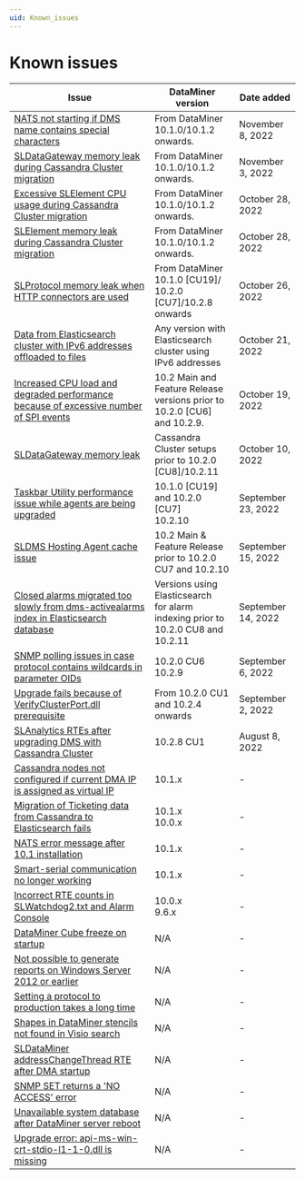 ```yaml
---
uid: Known_issues
---
```

# Known issues

| Issue | DataMiner version | Date added |
|--|--|--|
| [NATS not starting if DMS name contains special characters](xref:KI_NATS_not_starting_special_chars) | From DataMiner 10.1.0/10.1.2 <br>onwards. | November 8, 2022 |
| [SLDataGateway memory leak during Cassandra Cluster migration](xref:KI_SLDataGateway_leak_during_CC_migration) | From DataMiner 10.1.0/10.1.2 <br>onwards. | November 3, 2022 |
| [Excessive SLElement CPU usage during Cassandra Cluster migration](xref:KI_SLElement_CPU_high_during_CC_migration) | From DataMiner 10.1.0/10.1.2 <br>onwards. | October 28, 2022 |
| [SLElement memory leak during Cassandra Cluster migration](xref:KI_SLElement_CPU_memory_leak_during_CC_migration) | From DataMiner 10.1.0/10.1.2 <br>onwards. | October 28, 2022 |
| [SLProtocol memory leak when HTTP connectors are used](xref:KI_SLProtocol_memory_leak_HTTP) | From DataMiner 10.1.0 [CU19]/<br>10.2.0 [CU7]/10.2.8 onwards | October 26, 2022 |
| [Data from Elasticsearch cluster with IPv6 addresses offloaded to files](xref:KI_Elasticsearch_IPv6) | Any version with Elasticsearch <br>cluster using IPv6 addresses | October 21, 2022 |
| [Increased CPU load and degraded performance because of excessive number of SPI events](xref:Excessive_SPI_events_causing_CPU_load) | 10.2 Main and Feature Release <br>versions prior to 10.2.0 [CU6]<br> and 10.2.9. | October 19, 2022 |
| [SLDataGateway memory leak](xref:KI_SLDataGateway_memory_leak) | Cassandra Cluster setups<br>prior to 10.2.0 [CU8]/10.2.11 | October 10, 2022 |
| [Taskbar Utility performance issue while agents are being upgraded](xref:KI_Taskbar_Utility_performance_issue_while_agents_are_being_upgraded) | 10.1.0 [CU19] and 10.2.0 [CU7]<br>10.2.10 | September 23, 2022 |
| [SLDMS Hosting Agent cache issue](xref:KI_SLDMS_hosting_agent_cache_issue) | 10.2 Main & Feature Release<br>prior to 10.2.0 CU7 and 10.2.10 | September 15, 2022 |
| [Closed alarms migrated too slowly from dms-activealarms index in Elasticsearch database](xref:KI_Closed_alarms_migrated_too_slowly) | Versions using Elasticsearch<br>for alarm indexing prior to<br>10.2.0 CU8 and 10.2.11 | September 14, 2022 |
| [SNMP polling issues in case protocol contains wildcards in parameter OIDs](xref:KI_SNMP_polling_issues_with_wildcards_in_param_OIDs) |10.2.0 CU6<br>10.2.9 | September 6, 2022 |
| [Upgrade fails because of VerifyClusterPort.dll prerequisite](xref:KI_Upgrade_fails_VerifyClusterPorts_prerequisite) | From 10.2.0 CU1 and 10.2.4 onwards | September 2, 2022 |
| [SLAnalytics RTEs after upgrading DMS with Cassandra Cluster](xref:KI_RTE_with_SLAnalytics_when_upgrading) | 10.2.8 CU1 | August 8, 2022 |
| [Cassandra nodes not configured if current DMA IP is assigned as virtual IP](xref:KI_Cassandra_nodes_not_configured_if_current_DMA_IP_is_assigned_as_virtual_IP) | 10.1.x | - |
| [Migration of Ticketing data from Cassandra to Elasticsearch fails](xref:KI_Migration_of_Ticketing_data_from_Cassandra_to_Elasticsearch_fails) | 10.1.x<br>10.0.x | - |
| [NATS error message after 10.1 installation](xref:KI_NATS_error_message_after_10_1_installation) | 10.1.x | - |
| [Smart-serial communication no longer working](xref:KI_Smart-serial_communication_no_longer_working) | 10.1.x | - |
| [Incorrect RTE counts in SLWatchdog2.txt and Alarm Console](xref:KI_Incorrect_RTE_counts_in_SLWatchdog2txt_and_Alarm_Console) | 10.0.x<br>9.6.x | - |
| [DataMiner Cube freeze on startup](xref:KI_DataMiner_Cube_freeze_on_startup) | N/A | - |
| [Not possible to generate reports on Windows Server 2012 or earlier](xref:KI_Not_possible_to_generate_reports_on_Windows_Server_2012_or_earlier) | N/A | - |
| [Setting a protocol to production takes a long time](xref:KI_Setting_a_protocol_to_production_takes_a_long_time) | N/A | - |
| [Shapes in DataMiner stencils not found in Visio search](xref:KI_Shapes_in_DataMiner_stencils_not_found_in_Visio_search) | N/A | - |
| [SLDataMiner addressChangeThread RTE after DMA startup](xref:KI_SLDataMiner_addressChangeThread_RTE_after_DMA_startup) | N/A | - |
| [SNMP SET returns a 'NO ACCESS' error](xref:KI_SNMP_SET_returns_a_NO_ACCESS_error) | N/A | - |
| [Unavailable system database after DataMiner server reboot](xref:KI_Unavailable_system_database_after_DataMiner_server_reboot) | N/A | - |
| [Upgrade error: api-ms-win-crt-stdio-l1-1-0.dll is missing](xref:KI_Upgrade_error_api-ms-win-crt-stdio-l1-1-0_dll_is_missing) | N/A | - |
